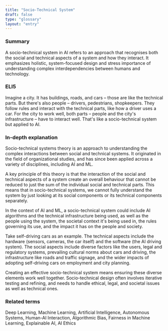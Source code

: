 ```yaml
---
title: "Socio-Technical System"
draft: false
type: "glossary"
layout: "entry"
---
```


### Summary
A socio-technical system in AI refers to an approach that recognises both the social and technical aspects of a system and how they interact. It emphasizes holistic, system-focused design and stress importance of understanding complex interdependencies between humans and technology.

### ELI5
Imagine a city. It has buildings, roads, and cars – those are like the technical parts. But there's also people – drivers, pedestrians, shopkeepers. They follow rules and interact with the technical parts, like how a driver uses a car. For the city to work well, both parts – people and the city's infrastructure – have to interact well. That's like a socio-technical system but applied to AI.

### In-depth explanation
Socio-technical systems theory is an approach to understanding the complex interactions between social and technical systems. It originated in the field of organizational studies, and has since been applied across a variety of disciplines, including AI and ML.

A key principle of this theory is that the interaction of the social and technical aspects of a system create an overall behaviour that cannot be reduced to just the sum of the individual social and technical parts. This means that in socio-technical systems, we cannot fully understand the system by just looking at its social components or its technical components separately.

In the context of AI and ML, a socio-technical system could include AI algorithms and the technical infrastructure being used, as well as the people using the system, the societal context it's being used in, the rules governing its use, and the impact it has on the people and society.

Take self-driving cars as an example. The technical aspects include the hardware (sensors, cameras, the car itself) and the software (the AI driving system). The social aspects include diverse factors like the users, legal and regulatory systems, prevailing cultural norms about cars and driving, the infrastructure like roads and traffic signage, and the wider impacts of adopting self-driving cars on employment and city planning.

Creating an effective socio-technical system means ensuring these diverse elements work well together. Socio-technical design often involves iterative testing and refining, and needs to handle ethical, legal, and societal issues as well as technical ones.

### Related terms
Deep Learning, Machine Learning, Artificial Intelligence, Autonomous Systems, Human-AI Interaction, Algorithmic Bias, Fairness in Machine Learning, Explainable AI, AI Ethics
